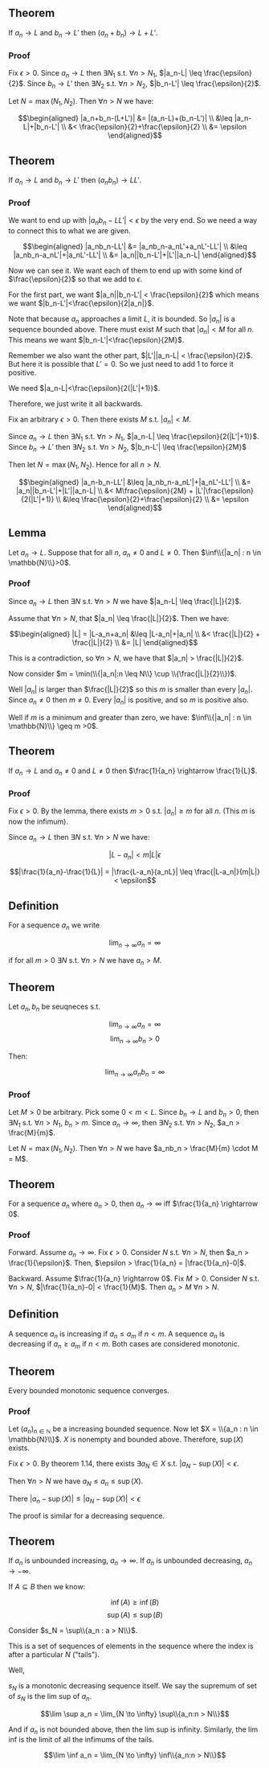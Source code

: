 ## Theorem

If $a_n \rightarrow L$ and $b_n \rightarrow L'$ then $(a_n+b_n) \rightarrow L+L'$. 

### Proof

Fix $\epsilon > 0$. Since $a_n \rightarrow L$ then $\exists N_1$ s.t. $\forall n > N_1$, $|a_n-L| \leq \frac{\epsilon}{2}$. Since $b_n \rightarrow L'$ then $\exists N_2$ s.t. $\forall n > N_2$, $|b_n-L'| \leq \frac{\epsilon}{2}$. 

Let $N = \max(N_1, N_2)$. Then $\forall n > N$ we have:

$$\begin{aligned}
|a_n+b_n-(L+L')| &= |(a_n-L)+(b_n-L')| \\
&\leq |a_n-L|+|b_n-L'| \\
&< \frac{\epsilon}{2}+\frac{\epsilon}{2} \\
&= \epsilon
\end{aligned}$$

## Theorem

If $a_n \rightarrow L$ and $b_n \rightarrow L'$ then $(a_nb_n) \rightarrow LL'$.

### Proof

We want to end up with $|a_nb_n-LL'|<\epsilon$ by the very end. So we need a way to connect this to what we are given. 

$$\begin{aligned}
|a_nb_n-LL'| &= |a_nb_n-a_nL'+a_nL'-LL'| \\
&\leq |a_nb_n-a_nL'|+|a_nL'-LL'| \\
&= |a_n||b_n-L'|+|L'||a_n-L|
\end{aligned}$$

Now we can see it. We want each of them to end up with some kind of $\frac{\epsilon}{2}$ so that we add to $\epsilon$. 

For the first part, we want $|a_n||b_n-L'| < \frac{\epsilon}{2}$ which means we want $|b_n-L'|<\frac{\epsilon}{2|a_n|}$. 

Note that because $a_n$ approaches a limit $L$, it is bounded. So $|a_n|$ is a sequence bounded above. There must exist $M$ such that $|a_n|<M$ for all $n$. This means we want $|b_n-L'|<\frac{\epsilon}{2M}$.

Remember we also want the other part, $|L'||a_n-L| < \frac{\epsilon}{2}$. But here it is possible that $L'=0$. So we just need to add 1 to force it positive. 

We need $|a_n-L|<\frac{\epsilon}{2(|L'|+1)}$. 

Therefore, we just write it all backwards.

Fix an arbitrary $\epsilon >0$. Then there exists $M$ s.t. $|a_n|<M$. 

Since $a_n \rightarrow L$ then $\exists N_1$ s.t. $\forall n > N_1$, $|a_n-L| \leq \frac{\epsilon}{2(|L'|+1)}$. Since $b_n \rightarrow L'$ then $\exists N_2$ s.t. $\forall n > N_2$, $|b_n-L'| \leq \frac{\epsilon}{2M}$

Then let $N = \max(N_1, N_2)$. Hence for all $n > N$. 

$$\begin{aligned}
|a_n-b_n-LL'| &\leq |a_nb_n-a_nL'|+|a_nL'-LL'| \\
&= |a_n||b_n-L'|+|L'||a_n-L| \\
&< M\frac{\epsilon}{2M} + |L'|\frac{\epsilon}{2(|L'|+1)} \\
&\leq \frac{\epsilon}{2}+\frac{\epsilon}{2} \\
&= \epsilon
\end{aligned}$$

## Lemma

Let $a_n \rightarrow L$. Suppose that for all $n$, $a_n \neq 0$ and $L \neq 0$. Then $\inf\\{|a_n| : n \in \mathbb{N}\\}>0$. 

### Proof

Since $a_n \rightarrow L$ then $\exists N$ s.t. $\forall n > N$ we have $|a_n-L| \leq \frac{|L|}{2}$. 

Assume that $\forall n >N$, that $|a_n| \leq \frac{|L|}{2}$. Then we have:

$$\begin{aligned}
|L| = |L-a_n+a_n| &\leq |L-a_n|+|a_n| \\
&< \frac{|L|}{2} + \frac{|L|}{2} \\
&= |L|
\end{aligned}$$

This is a contradiction, so $\forall n >N$, we have that $|a_n| > \frac{|L|}{2}$.

Now consider $m = \min(\\{|a_n|:n \leq N\\} \cup \\{\frac{|L|}{2}\\})$. 

Well $|a_n|$ is larger than $\frac{|L|}{2}$ so this $m$ is smaller than every $|a_n|$. Since $a_n \neq 0$ then $m \neq 0$. Every $|a_n|$ is positive, and so $m$ is positive also.

Well if $m$ is a minimum and greater than zero, we have: $\inf\\{|a_n| : n \in \mathbb{N}\\} \geq m >0$.

## Theorem

If $a_n \rightarrow L$ and $a_n \neq 0$ and $L \neq 0$ then $\frac{1}{a_n} \rightarrow \frac{1}{L}$. 

### Proof

Fix $\epsilon > 0$. By the lemma, there exists $m > 0$ s.t. $|a_n|\geq m$ for all $n$. (This $m$ is now the infimum).

Since $a_n \rightarrow L$ then $\exists N$ s.t. $\forall n > N$ we have:

$$|L-a_n| < m|L|\epsilon$$

$$|\frac{1}{a_n}-\frac{1}{L}| = |\frac{L-a_n}{a_nL}| \leq \frac{|L-a_n|}{m|L|} < \epsilon$$

## Definition

For a sequence $a_n$ we write 

$$\lim_{n \to \infty} a_n = \infty$$

if for all $m > 0$ $\exists N$ s.t. $\forall n > N$ we have $a_n > M$. 

## Theorem

Let $a_n, b_n$ be seuqneces s.t. 

$$\lim_{n \to \infty} a_n = \infty$$
$$\lim_{n \to \infty} b_n > 0$$

Then:

$$\lim_{n \to \infty} a_nb_n = \infty$$

### Proof

Let $M>0$ be arbitrary. Pick some $0 < m < L$. Since $b_n \rightarrow L$ and $b_n > 0$, then $\exists N_1$ s.t. $\forall n > N_1$, $b_n > m$. Since $a_n \rightarrow \infty$, then $\exists N_2$ s.t. $\forall n > N_2$, $a_n > \frac{M}{m}$. 

Let $N = \max(N_1, N_2)$. Then $\forall n > N$ we have $a_nb_n > \frac{M}{m} \cdot M = M$. 

## Theorem

For a sequence $a_n$ where $a_n > 0$, then $a_n \rightarrow \infty$ iff $\frac{1}{a_n} \rightarrow 0$. 

### Proof

Forward. Assume $a_n \rightarrow \infty$. Fix $\epsilon > 0$. Consider $N$ s.t. $\forall n>N$, then $a_n > \frac{1}{\epsilon}$. Then, $\epsilon > \frac{1}{a_n} = |\frac{1}{a_n}-0|$. 

Backward. Assume $\frac{1}{a_n} \rightarrow 0$. Fix $M>0$. Consider $N$ s.t. $\forall n > N$, $|\frac{1}{a_n}-0| < \frac{1}{M}$. Then $a_n > M$ $\forall n > N$. 

## Definition

A sequence $a_n$ is increasing if $a_n \leq a_m$ if $n < m$. A sequence $a_n$ is decreasing if $a_n \geq a_m$ if $n < m$. Both cases are considered monotonic. 

## Theorem

Every bounded monotonic sequence converges.

### Proof

Let $(a_n)_{n \in \mathbb{N}}$ be a increasing bounded sequence. Now let $X = \\{a_n : n \in \mathbb{N}\\}$. $X$ is nonempty and bounded above. Therefore, $\sup(X)$ exists. 

Fix $\epsilon > 0$. By theorem 1.14, there exists $\exists a_N \in X$ s.t. $|a_N - \sup(X)| < \epsilon$. 

Then $\forall n > N$ we have $a_N \leq a_n \leq \sup(X)$. 

There $|a_n - \sup(X)| \leq |a_N -\sup(X)| < \epsilon$

The proof is similar for a decreasing sequence. 

## Theorem

If $a_n$ is unbounded increasing, $a_n \rightarrow \infty$. If $a_n$ is unbounded decreasing, $a_n \rightarrow -\infty$. 

If $A \subseteq B$ then we know:

$$\inf(A) \geq \inf(B)$$
$$\sup(A) \leq \sup(B)$$

Consider $s_N = \sup\\{a_n : a > N\\}$. 

This is a set of sequences of elements in the sequence where the index is after a particular $N$ ("tails"). 

Well,

$s_N$ is a monotonic decreasing sequence itself. We say the supremum of set of $s_N$ is the lim sup of $a_n$. 

$$\lim \sup a_n = \lim_{N \to \infty} \sup\\{a_n:n > N\\}$$

And if $a_n$ is not bounded above, then the lim sup is infinity. Similarly, the lim inf is the limit of all the infimums of the tails.

$$\lim \inf a_n = \lim_{N \to \infty} \inf\\{a_n:n > N\\}$$




